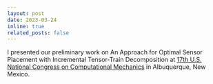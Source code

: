```yaml
---
layout: post
date: 2023-03-24
inline: true
related_posts: false
---
```


I presented our preliminary work on An Approach for Optimal Sensor Placement with Incremental Tensor-Train Decomposition at [17th U.S. National Congress on Computational Mechanics](https://17.usnccm.org) in Albuquerque, New Mexico.
